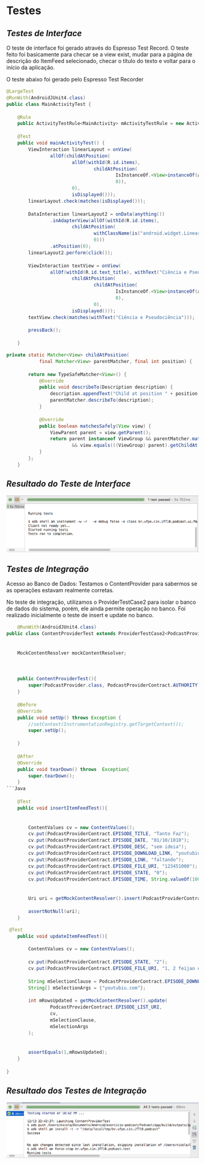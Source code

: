 **Testes**
==========

***Testes de Interface***
-------------


O teste de interface foi gerado através do Espresso Test Record. O teste feito foi basicamente para checar se a view exist, mudar para a página de descrição do ItemFeed selecionado, checar o título do texto e voltar para o início da aplicação.


O teste abaixo foi gerado pelo Espresso Test Recorder

```Java
@LargeTest
@RunWith(AndroidJUnit4.class)
public class MainActivityTest {

    @Rule
    public ActivityTestRule<MainActivity> mActivityTestRule = new ActivityTestRule<>(MainActivity.class);

    @Test
    public void mainActivityTest() {
        ViewInteraction linearLayout = onView(
                allOf(childAtPosition(
                        allOf(withId(R.id.items),
                                childAtPosition(
                                        IsInstanceOf.<View>instanceOf(android.widget.LinearLayout.class),
                                        0)),
                        0),
                        isDisplayed()));
        linearLayout.check(matches(isDisplayed()));

        DataInteraction linearLayout2 = onData(anything())
                .inAdapterView(allOf(withId(R.id.items),
                        childAtPosition(
                                withClassName(is("android.widget.LinearLayout")),
                                0)))
                .atPosition(0);
        linearLayout2.perform(click());

        ViewInteraction textView = onView(
                allOf(withId(R.id.text_title), withText("Ciência e Pseudociência"),
                        childAtPosition(
                                childAtPosition(
                                        IsInstanceOf.<View>instanceOf(android.view.ViewGroup.class),
                                        0),
                                0),
                        isDisplayed()));
        textView.check(matches(withText("Ciência e Pseudociência")));

        pressBack();

    }
```

```Java
private static Matcher<View> childAtPosition(
            final Matcher<View> parentMatcher, final int position) {

        return new TypeSafeMatcher<View>() {
            @Override
            public void describeTo(Description description) {
                description.appendText("Child at position " + position + " in parent ");
                parentMatcher.describeTo(description);
            }

            @Override
            public boolean matchesSafely(View view) {
                ViewParent parent = view.getParent();
                return parent instanceof ViewGroup && parentMatcher.matches(parent)
                        && view.equals(((ViewGroup) parent).getChildAt(position));
            }
        };
    }

```
***Resultado do Teste de Interface***
-------------

![teste_interface](images/teste_interface.png)


***Testes de Integração***
-------------

Acesso ao Banco de Dados: Testamos o ContentProvider para sabermos se as operações estavam realmente corretas. 

No teste de integração, utilizamos o ProviderTestCase2 para isolar o banco de dados do sistema, porém, ele ainda permite operação no banco. Foi realizado inicialmente o teste de insert e update no banco.


```Java
	@RunWith(AndroidJUnit4.class)
public class ContentProviderTest extends ProviderTestCase2<PodcastProvider>{


    MockContentResolver mockContentResolver;



    public ContentProviderTest(){
        super(PodcastProvider.class, PodcastProviderContract.AUTHORITY);
    }

    @Before
    @Override
    public void setUp() throws Exception {
        //setContext(InstrumentationRegistry.getTargetContext());
        super.setUp();

    }

    @After
    @Override
    public void tearDown() throws  Exception{
        super.tearDown();
    }	
```Java

    @Test
    public void insertItemFeedTest(){


        ContentValues cv = new ContentValues();
        cv.put(PodcastProviderContract.EPISODE_TITLE, "Tanto Faz");
        cv.put(PodcastProviderContract.EPISODE_DATE, "01/10/1010");
        cv.put(PodcastProviderContract.EPISODE_DESC, "sem ideia");
        cv.put(PodcastProviderContract.EPISODE_DOWNLOAD_LINK, "youtubiu.com");
        cv.put(PodcastProviderContract.EPISODE_LINK, "faltando");
        cv.put(PodcastProviderContract.EPISODE_FILE_URI, "123451000");
        cv.put(PodcastProviderContract.EPISODE_STATE, "0");
        cv.put(PodcastProviderContract.EPISODE_TIME, String.valueOf(1000));


        Uri uri = getMockContentResolver().insert(PodcastProviderContract.EPISODE_LIST_URI, cv);

        assertNotNull(uri);
    }


```


```Java
 @Test
    public void updateItemFeedTest(){

        ContentValues cv = new ContentValues();

        cv.put(PodcastProviderContract.EPISODE_STATE, "2");
        cv.put(PodcastProviderContract.EPISODE_FILE_URI, "1, 2 feijao com arroz");

        String mSelectionClause = PodcastProviderContract.EPISODE_DOWNLOAD_LINK + " = ?";
        String[] mSelectionArgs = {"youtubiu.com"};

        int mRowsUpdated = getMockContentResolver().update(
                PodcastProviderContract.EPISODE_LIST_URI,
                cv,
                mSelectionClause,
                mSelectionArgs
        );


        assertEquals(1,mRowsUpdated);
    }

}

```

***Resultado dos Testes de Integração***
-------------

![testes_integracao](images/testes_integracao.png)


